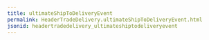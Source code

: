 ```yaml
---
title: ultimateShipToDeliveryEvent
permalink: HeaderTradeDelivery.ultimateShipToDeliveryEvent.html
jsonid: headertradedelivery_ultimateshiptodeliveryevent
---
```

